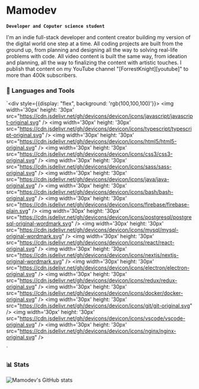 # Mamodev

**`Developer and Coputer science student`**

I'm an indie full-stack developer and content creator building my version of the digital world one step at a time. All coding projects are built from the ground up, from planning and designing all the way to solving real-life problems with code. All video content is built the same way, from ideation and planning, all the way to finalizing the content with artistic touches. I publish that content on my YouTube channel "[ForrestKnight][youtube]" to more than 400k subscribers.

### 🧰 Languages and Tools
`<div style={{display: "flex", background: 'rgb(100,100,100)'}}>
    <img width='30px' height: '30px' src="https://cdn.jsdelivr.net/gh/devicons/devicon/icons/javascript/javascript-original.svg" />
    <img width='30px' height: '30px' src="https://cdn.jsdelivr.net/gh/devicons/devicon/icons/typescript/typescript-original.svg" />
    <img width='30px' height: '30px' src="https://cdn.jsdelivr.net/gh/devicons/devicon/icons/html5/html5-original.svg" />
    <img width='30px' height: '30px' src="https://cdn.jsdelivr.net/gh/devicons/devicon/icons/css3/css3-original.svg" />
    <img width='30px' height: '30px' src="https://cdn.jsdelivr.net/gh/devicons/devicon/icons/sass/sass-original.svg" />
    <img width='30px' height: '30px' src="https://cdn.jsdelivr.net/gh/devicons/devicon/icons/java/java-original.svg" />
    <img width='30px' height: '30px' src="https://cdn.jsdelivr.net/gh/devicons/devicon/icons/bash/bash-original.svg" />
    <img width='30px' height: '30px' src="https://cdn.jsdelivr.net/gh/devicons/devicon/icons/firebase/firebase-plain.svg" />
    <img width='30px' height: '30px' src="https://cdn.jsdelivr.net/gh/devicons/devicon/icons/postgresql/postgresql-original-wordmark.svg" />
    <img width='30px' height: '30px' src="https://cdn.jsdelivr.net/gh/devicons/devicon/icons/mysql/mysql-original-wordmark.svg" />
    <img width='30px' height: '30px' src="https://cdn.jsdelivr.net/gh/devicons/devicon/icons/react/react-original.svg" />
    <img width='30px' height: '30px' src="https://cdn.jsdelivr.net/gh/devicons/devicon/icons/nextjs/nextjs-original-wordmark.svg" />
    <img width='30px' height: '30px' src="https://cdn.jsdelivr.net/gh/devicons/devicon/icons/electron/electron-original.svg" />
    <img width='30px' height: '30px' src="https://cdn.jsdelivr.net/gh/devicons/devicon/icons/redux/redux-original.svg" />
    <img width='30px' height: '30px' src="https://cdn.jsdelivr.net/gh/devicons/devicon/icons/docker/docker-original.svg" />
    <img width='30px' height: '30px' src="https://cdn.jsdelivr.net/gh/devicons/devicon/icons/git/git-original.svg" />
    <img width='30px' height: '30px' src="https://cdn.jsdelivr.net/gh/devicons/devicon/icons/vscode/vscode-original.svg" />
    <img width='30px' height: '30px' src="https://cdn.jsdelivr.net/gh/devicons/devicon/icons/nginx/nginx-original.svg" />
  </div>`

### 📊 Stats

![Mamodev's GitHub stats](https://github-readme-stats.vercel.app/api?username=mamodev&show_icons=true&theme=gruvbox)
